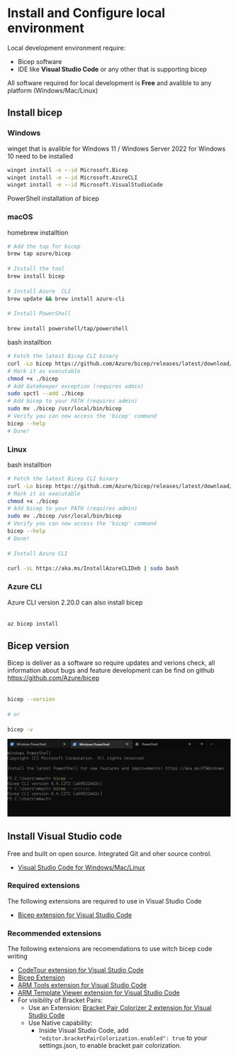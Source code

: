 # Install and Configure local environment 

Local development environment require:

- Bicep software
- IDE like **Visual Studio Code** or any other that is supporting bicep

All software required for local development is **Free** and avalible to any platform (Windows/Mac/Linux)

## Install bicep


### Windows 

winget that is avalible for Windows 11 / Windows Server 2022 for Windows 10 need to be installed

```cmd
winget install -e --id Microsoft.Bicep
winget install -e --id Microsoft.AzureCLI
winget install -e --id Microsoft.VisualStudioCode

```

PowerShell installation of bicep 


### macOS

homebrew installtion

```sh
# Add the tap for bicep
brew tap azure/bicep

# Install the tool
brew install bicep

# Install Azure  CLI
brew update && brew install azure-cli

# Install PowerShell

brew install powershell/tap/powershell

```

bash installtion

```sh
# Fetch the latest Bicep CLI binary
curl -Lo bicep https://github.com/Azure/bicep/releases/latest/download/bicep-osx-x64
# Mark it as executable
chmod +x ./bicep
# Add Gatekeeper exception (requires admin)
sudo spctl --add ./bicep
# Add bicep to your PATH (requires admin)
sudo mv ./bicep /usr/local/bin/bicep
# Verify you can now access the 'bicep' command
bicep --help
# Done!

```

### Linux

bash installtion

```sh
# Fetch the latest Bicep CLI binary
curl -Lo bicep https://github.com/Azure/bicep/releases/latest/download/bicep-linux-x64
# Mark it as executable
chmod +x ./bicep
# Add bicep to your PATH (requires admin)
sudo mv ./bicep /usr/local/bin/bicep
# Verify you can now access the 'bicep' command
bicep --help
# Done!

# Install Azure CLI

curl -sL https://aka.ms/InstallAzureCLIDeb | sudo bash
```

### Azure CLI

Azure CLI version 2.20.0 can also install bicep

```sh

az bicep install

```

## Bicep version 

Bicep is deliver as a software so require updates and verions check, all information about bugs and feature development can be find on github https://github.com/Azure/bicep

```sh

bicep --version

# or

bicep -v

``` 

![01-01](./assest/01-01.png "bicep version check")

## Install Visual Studio code 

Free and built on open source. Integrated Git and oher source control.

- [Visual Studio Code for Windows/Mac/Linux](https://code.visualstudio.com/download)

### Required extensions

The following extensions are required to use in Visual Studio Code

- [Bicep extension for Visual Studio Code](https://marketplace.visualstudio.com/items?itemName=ms-azuretools.vscode-bicep)


### Recommended extensions 

The following extensions are recomendations to use witch bicep code writing

- [CodeTour extension for Visual Studio Code](https://marketplace.visualstudio.com/items?itemName=vsls-contrib.codetour)
- [Bicep Extension](https://marketplace.visualstudio.com/items?itemName=ms-azuretools.vscode-bicep)
- [ARM Tools extension for Visual Studio Code](https://marketplace.visualstudio.com/items?itemName=msazurermtools.azurerm-vscode-tools)
- [ARM Template Viewer extension for Visual Studio Code](https://marketplace.visualstudio.com/items?itemName=bencoleman.armview)
- For visibility of Bracket Pairs:
  - Use an Extension: [Bracket Pair Colorizer 2 extension for Visual Studio Code](https://marketplace.visualstudio.com/items?itemName=CoenraadS.bracket-pair-colorizer-2)
  - Use Native capability:
    - Inside Visual Studio Code, add `"editor.bracketPairColorization.enabled": true` to your settings.json, to enable bracket pair colorization.
